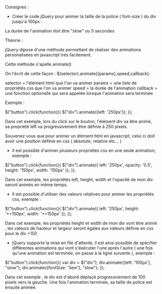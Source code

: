 Consignes :

- Créer le code jQuery pour animer la taille de la police ( font-size ) du div jusqu'a 100px :

La durée de l'animation doit être "slow" ou 5 secondes




 Théorie :

 jQuery dipose d'une méthode permettant de réaliser des animations personalisées en javascript trés facilement.

 Cette méthode s'apelle animate()

 On l'écrit de cette façon : $(selector).animate({params},speed,callback);

 selector = l'élément html que l'on va animer
 params = une liste de propriétés css que l'on va animer
 speed = la durée de l'animation
 callback = une fonction optionelle qui sera appelée lorsque l'animation sera terminée

 Exemple :

 $("button").click(function(){
     $("div").animate({left: '250px'});
 });

 Dans cet exemple, lors du click sur le bouton, l'élément div va être animé, sa propriété left va progressivement être
 définie à 250 pixels.

 Souvenez vous que pour animer un élément html en javascript, celui ci doit avoir une position définie en css
 ( absolute, relative etc... )


 - Il est possible d'animer plusieurs propriétés css en une seule animation, exemple :

 $("button").click(function(){
     $("div").animate({
         left: '250px',
         opacity: '0.5',
         height: '150px',
         width: '150px'
     });
 });

 Dans cet exemple, les propriétés left, height, width et l'opacité de mon div seront animés en même temps.


 - Il est possible d'utiliser des valeurs relatives pour animer les propriétés css, exemple :

 $("button").click(function(){
     $("div").animate({
         left: '250px',
         height: '+=150px',
         width: '+=150px'
     });
 });

 Dans cet exemple, les propriétés height et width de mon div vont être animé , les valeurs de hauteur et largeur seront
 égales aux valeurs définie en css pour le div +150


 - jQuery supporte la mise en file d'attente, il est ainsi possible de spécifier différentes animations qui vont s'éxécuter
 l'une aprés l'autre ( une fois qu'une animation est terminée, on passe à la ligne suivante ), exemple :


$("button").click(function(){
    var div = $("div");
    div.animate({left: '100px'}, "slow");
    div.animate({fontSize: '3em'}, "slow");
});

Dans cet exemple , le div est d'abord déplaçé progressivement de 100 pixels vers la gauche.
Une fois l'animation terminée, sa taille de police est ensuite animée.
